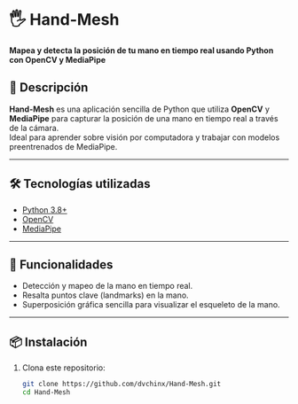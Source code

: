 # 🖐️ Hand-Mesh  
**Mapea y detecta la posición de tu mano en tiempo real usando Python con OpenCV y MediaPipe**  

## 🚀 Descripción  
**Hand-Mesh** es una aplicación sencilla de Python que utiliza **OpenCV** y **MediaPipe** para capturar la posición de una mano en tiempo real a través de la cámara.  
Ideal para aprender sobre visión por computadora y trabajar con modelos preentrenados de MediaPipe.

---

## 🛠️ Tecnologías utilizadas  
- [Python 3.8+](https://www.python.org/)  
- [OpenCV](https://opencv.org/)  
- [MediaPipe](https://google.github.io/mediapipe/)  

---

## 📸 Funcionalidades  
- Detección y mapeo de la mano en tiempo real.  
- Resalta puntos clave (landmarks) en la mano.  
- Superposición gráfica sencilla para visualizar el esqueleto de la mano.  

---

## 📦 Instalación  
1. Clona este repositorio:  
   ```bash
   git clone https://github.com/dvchinx/Hand-Mesh.git
   cd Hand-Mesh
